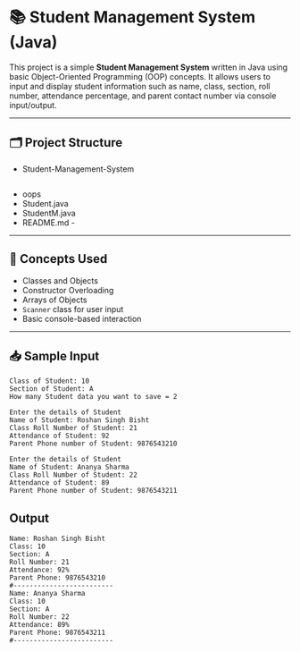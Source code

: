 # 📚 Student Management System (Java)

This project is a simple **Student Management System** written in Java using basic Object-Oriented Programming (OOP) concepts. It allows users to input and display student information such as name, class, section, roll number, attendance percentage, and parent contact number via console input/output.

---

## 🗂️ Project Structure
- Student-Management-System
  ```
- oops
- Student.java 
- StudentM.java 
-  README.md -      
 ---

## 🧠 Concepts Used

- Classes and Objects
- Constructor Overloading
- Arrays of Objects
- `Scanner` class for user input
- Basic console-based interaction

---

## 📥 Sample Input

```plaintext
Class of Student: 10
Section of Student: A
How many Student data you want to save = 2

Enter the details of Student
Name of Student: Roshan Singh Bisht
Class Roll Number of Student: 21
Attendance of Student: 92
Parent Phone number of Student: 9876543210

Enter the details of Student
Name of Student: Ananya Sharma
Class Roll Number of Student: 22
Attendance of Student: 89
Parent Phone number of Student: 9876543211

```
## Output

```plaintext
Name: Roshan Singh Bisht
Class: 10
Section: A
Roll Number: 21
Attendance: 92%
Parent Phone: 9876543210
#-------------------------
Name: Ananya Sharma
Class: 10
Section: A
Roll Number: 22
Attendance: 89%
Parent Phone: 9876543211
#-------------------------

